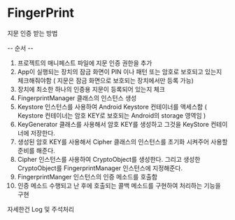 # FingerPrint

지문 인증 받는 방법 

-- 순서 --

1. 프로젝트의 매니페스트 파일에 지문 인증 권한을 추가
2. App이 실행되는 장치의 잠금 화면이 PIN 이나 패턴 또는 암호로 보호되고 있는지 체크해줘야함 ( 지문은 잠금 화면으로 보호되는 장치에서만 등록 가능)
3. 장치에 최소한 하나의 인증용 지문이 등록되어 있는지 체크
4. FingerprintManager 클래스의 인스턴스 생성
5. Keystore 인스턴스를 사용하여 Android Keystore 컨테이너를 액세스함 ( Keystore 컨테이너는 암호 KEY로 보호되는 Android의 storage 영역임 )
6. KeyGenerator 클래스를 사용해서 암호 KEY를 생성하고 그것을 KeyStore 컨테이너에 저장한다.
7. 생성된 암호 KEY를 사용해서 Cipher 클래스의 인스턴스를 초기화 시켜주어 사용할 준비를 해준다.
8. Cipher 인스턴스를 사용하여 CryptoObject를 생성한다. 그리고 생성한 CryptoObject를 FingerprintManager 인스턴스에 지정해준다.
9. FingerprintManger 인스턴스의 인증 메소드를 호출함
10. 인증 메소드 수행되고 난 후에 호출되는 콜백 메소드를 구현하여 처리하는 기능을 구현

자세한건 Log 및 주석처리 
